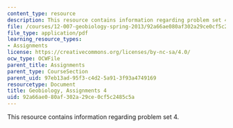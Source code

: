 ```yaml
---
content_type: resource
description: This resource contains information regarding problem set 4.
file: /courses/12-007-geobiology-spring-2013/92a66ae080af302a29ce0cf5c2485c5a_MIT12_007S13_PSet_4.pdf
file_type: application/pdf
learning_resource_types:
- Assignments
license: https://creativecommons.org/licenses/by-nc-sa/4.0/
ocw_type: OCWFile
parent_title: Assignments
parent_type: CourseSection
parent_uid: 97eb13ad-95f3-c4d2-5a91-3f93a4749169
resourcetype: Document
title: Geobiology, Assignments 4
uid: 92a66ae0-80af-302a-29ce-0cf5c2485c5a
---
```

This resource contains information regarding problem set 4.
